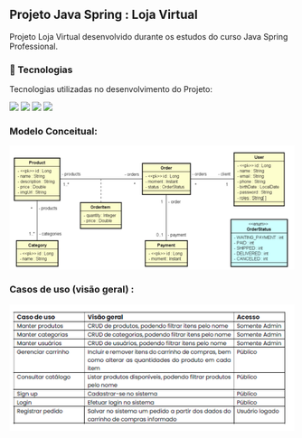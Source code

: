 ## Projeto Java Spring : Loja Virtual

Projeto Loja Virtual desenvolvido durante os estudos do curso Java Spring Professional.

### 🚀 Tecnologias

Tecnologias utilizadas no desenvolvimento do Projeto:
<div>
<img  loading="lazy" src="https://img.shields.io/badge/Spring%20Boot-6DB33F.svg?style=for-the-badge&logo=Spring-Boot&logoColor=white">
<img  loading="lazy" src="https://camo.githubusercontent.com/6698fbc2bf03c4f4009c97b88ecc26fb77fdd11a7790a4945b666460dc2e0cff/68747470733a2f2f696d672e736869656c64732e696f2f62616467652f537072696e6725323053656375726974792d3644423333462e7376673f7374796c653d666f722d7468652d6261646765266c6f676f3d537072696e672d5365637572697479266c6f676f436f6c6f723d7768697465">
<img  loading="lazy" src="https://camo.githubusercontent.com/d7555baaf9a5c9db6285ae77cf9a72a3df65b786b95a5d53df3369acf0968954/68747470733a2f2f696d672e736869656c64732e696f2f62616467652f506f737467726553514c2d3431363945312e7376673f7374796c653d666f722d7468652d6261646765266c6f676f3d506f737467726553514c266c6f676f436f6c6f723d7768697465">
<img  loading="lazy" src="https://camo.githubusercontent.com/64d46c7e23fd26db7f3810ae31178f274d234023f9fe470da06dd34ffcdeb1ac/68747470733a2f2f696d672e736869656c64732e696f2f62616467652f506f73746d616e2d4646364333372e7376673f7374796c653d666f722d7468652d6261646765266c6f676f3d506f73746d616e266c6f676f436f6c6f723d7768697465">
</div>

### Modelo Conceitual:

![img.png](img.png)

### Casos de uso (visão geral) :

![img_1.png](img_1.png)

​    
​    
